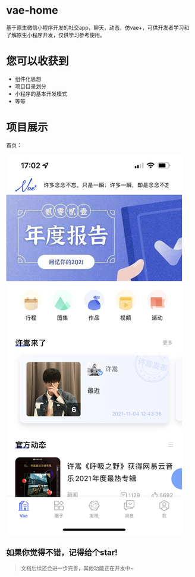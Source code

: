 # vae-home

基于原生微信小程序开发的社交app，聊天，动态，仿vae+，可供开发者学习和了解原生小程序开发，仅供学习参考使用。

# 您可以收获到

- 组件化思想
- 项目目录划分
- 小程序的基本开发模式
- 等等

# 项目展示

首页：

![首页](https://github.com/phk422/vae-home/blob/main/assets/proto-img/vaehome.png?raw=true)

## 如果你觉得不错，记得给个star!

> 文档后续还会进一步完善，其他功能正在开发中~
